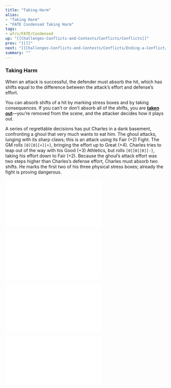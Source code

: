 ```yaml
---
title: "Taking-Harm"
alias:
- "Taking Harm"
- "FATE Condensed Taking Harm"
tags:
- wf/s/FATE/Condensed
up: "[[Challenges-Conflicts-and-Contests/Conflicts/Conflicts]]"
prev: "[[]]"
next: "[[Challenges-Conflicts-and-Contests/Conflicts/Ending-a-Conflict/Ending-a-Conflict]]"
summary: ""
---
```

### Taking Harm

When an attack is successful, the defender must absorb the hit, which has shifts equal to the difference between the attack’s effort and defense’s effort.

You can absorb shifts of a hit by marking stress boxes and by taking consequences. If you can’t or don’t absorb all of the shifts, you are **[taken out](Getting-Taken-Out.md)**—you’re removed from the scene, and the attacker decides how it plays out.

A series of regrettable decisions has put Charles in a dank basement, confronting a ghoul that very much wants to eat him. The ghoul attacks, lunging with its sharp claws; this is an attack using its Fair (+2) Fight. The GM rolls `[0][0][+][+]`, bringing the effort up to Great (+4). Charles tries to leap out of the way with his Good (+3) Athletics, but rolls `[0][0][0][-]`, taking his effort down to Fair (+2). Because the ghoul’s attack effort was two steps higher than Charles’s defense effort, Charles must absorb two shifts. He marks the first two of his three physical stress boxes; already the fight is proving dangerous.

![Stress](Stress.md)

![Consequences](Consequences.md)

![Getting-Taken-Out](Getting-Taken-Out.md)

![Conceding](Conceding.md)